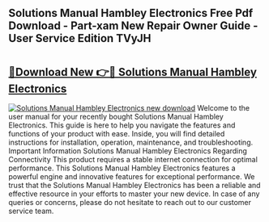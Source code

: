 ## Solutions Manual Hambley Electronics Free Pdf Download - Part-xam New Repair Owner Guide - User Service Edition TVyJH

# <h2><a href="http://bc82819.oget.top/?id=Solutions+Manual+Hambley+Electronics">🔗Download New 👉🔴 Solutions Manual Hambley Electronics</a></h2>

[![Solutions Manual Hambley Electronics new download](https://i.imgur.com/5g1atiW.png)](http://bc82819.oget.top/?id=Solutions+Manual+Hambley+Electronics)
Welcome to the user manual for your recently bought Solutions Manual Hambley Electronics. This guide is here to help you navigate the features and functions of your product with ease. Inside, you will find detailed instructions for installation, operation, maintenance, and troubleshooting. Important Information Solutions Manual Hambley Electronics Regarding Connectivity This product requires a stable internet connection for optimal performance. This Solutions Manual Hambley Electronics features a powerful engine and innovative features for exceptional performance. We trust that the Solutions Manual Hambley Electronics has been a reliable and effective resource in your efforts to master your new device. In case of any queries or concerns, please do not hesitate to reach out to our customer service team.
